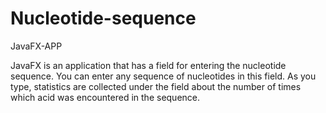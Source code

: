 # Nucleotide-sequence
JavaFX-APP

JavaFX is an application that has a field for entering the nucleotide sequence. You can enter any sequence of nucleotides in this field. As you type, statistics are collected under the field about the number of times which acid was encountered in the sequence.

